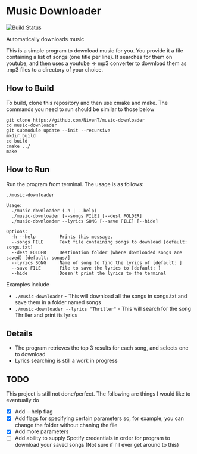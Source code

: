 # Music Downloader
[![Build Status](https://travis-ci.org/NivenT/music-downloader.svg?branch=master)](https://travis-ci.org/NivenT/music-downloader)

Automatically downloads music

This is a simple program to download music for you. You provide it a file containing a list of songs (one title per line). It searches for them on youtube, and then uses a youtube -> mp3 converter to download them as .mp3 files to a directory of your choice.

## How to Build
To build, clone this repository and then use cmake and make. The commands you need to run should be similar to those below
```
git clone https://github.com/NivenT/music-downloader
cd music-downloader
git submodule update --init --recursive
mkdir build
cd build
cmake ../
make
```

## How to Run
Run the program from terminal. The usage is as follows:
```
./music-downloader

Usage:
  ./music-downloader (-h | --help)
  ./music-downloader [--songs FILE] [--dest FOLDER]
  ./music-downloader --lyrics SONG [--save FILE] [--hide]

Options:
  -h --help         Prints this message.
  --songs FILE      Text file containing songs to download [default: songs.txt]
  --dest FOLDER	    Destination folder (where downloaded songs are saved) [default: songs/]
  --lyrics SONG     Name of song to find the lyrics of [default: ]
  --save FILE       File to save the lyrics to [default: ]
  --hide            Doesn't print the lyrics to the terminal

```
Examples include

* `./music-downloader` - This will download all the songs in songs.txt and save them in a folder named songs
* `./music-downloader --lyrics "Thriller"` - This will search for the song Thriller and print its lyrics

## Details
- The program retrieves the top 3 results for each song, and selects one to download
- Lyrics searching is still a work in progress

## TODO
This project is still not done/perfect. The following are things I would like to eventually do
- [X] Add --help flag
- [X] Add flags for specifying certain parameters so, for example, you can change the folder without chaning the file
- [X] Add more parameters
- [ ] Add ability to supply Spotify credentials in order for program to download your saved songs (Not sure if I'll ever get around to this)

